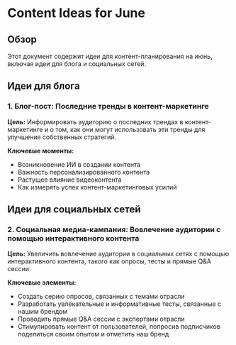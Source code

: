 # Content Ideas for June

## Обзор

Этот документ содержит идеи для контент-планирования на июнь, включая идеи для блога и социальных сетей.

## Идеи для блога

### 1. Блог-пост: Последние тренды в контент-маркетинге

**Цель:** Информировать аудиторию о последних трендах в контент-маркетинге и о том, как они могут использовать эти тренды для улучшения собственных стратегий.

**Ключевые моменты:**
- Возникновение ИИ в создании контента
- Важность персонализированного контента
- Растущее влияние видеоконтента
- Как измерять успех контент-маркетинговых усилий

## Идеи для социальных сетей

### 2. Социальная медиа-кампания: Вовлечение аудитории с помощью интерактивного контента

**Цель:** Увеличить вовлечение аудитории в социальных сетях с помощью интерактивного контента, такого как опросы, тесты и прямые Q&A сессии.

**Ключевые элементы:**
- Создать серию опросов, связанных с темами отрасли
- Разработать увлекательные и информативные тесты, связанные с нашим брендом
- Проводить прямые Q&A сессии с экспертами отрасли
- Стимулировать контент от пользователей, попросив подписчиков поделиться своим опытом и отметить наш бренд